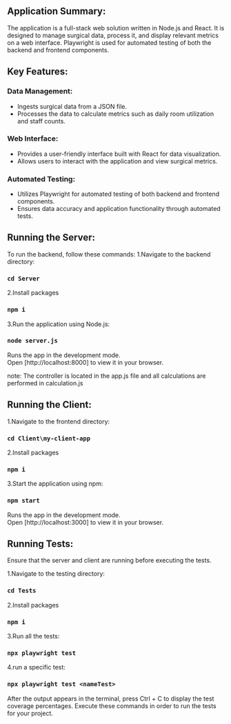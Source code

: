 ## Application Summary:

The application is a full-stack web solution written in Node.js and React. It is designed to manage surgical data, process it, and display relevant metrics on a web interface. Playwright is used for automated testing of both the backend and frontend components.

## Key Features:

### Data Management:

- Ingests surgical data from a JSON file.
- Processes the data to calculate metrics such as daily room utilization and staff counts.

### Web Interface:

- Provides a user-friendly interface built with React for data visualization.
- Allows users to interact with the application and view surgical metrics.

### Automated Testing:

- Utilizes Playwright for automated testing of both backend and frontend components.
- Ensures data accuracy and application functionality through automated tests.

## Running the Server:
To run the backend, follow these commands:
1.Navigate to the backend directory:
### `cd Server`
2.Install packages
### `npm i`
3.Run the application using Node.js:
### `node server.js`

Runs the app in the development mode.\
Open [http://localhost:8000] to view it in your browser.

note: The controller is located in the app.js file and all calculations are performed in calculation.js

## Running the Client:

1.Navigate to the frontend directory:
### `cd Client\my-client-app`
2.Install packages
### `npm i`
3.Start the application using npm:
### `npm start`

Runs the app in the development mode.\
Open [http://localhost:3000] to view it in your browser.

## Running Tests:
Ensure that the server and client are running before executing the tests.

1.Navigate to the testing directory:
### `cd Tests`
2.Install packages
### `npm i`
3.Run all the tests:
### `npx playwright test`
4.run a specific test:
### `npx playwright test <nameTest>`

After the output appears in the terminal, press Ctrl + C to display the test coverage percentages.
Execute these commands in order to run the tests for your project.


